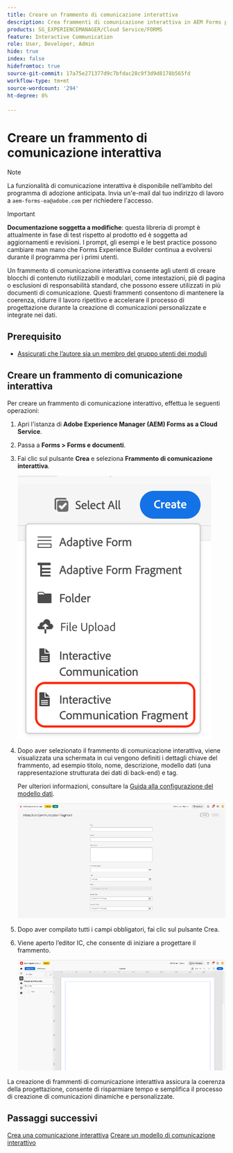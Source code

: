```yaml
---
title: Creare un frammento di comunicazione interattiva
description: Crea frammenti di comunicazione interattiva in AEM Forms per creare blocchi di contenuto modulari e riutilizzabili che garantiscano coerenza, risparmio di tempo e supporto di comunicazioni personalizzate basate su dati.
products: SG_EXPERIENCEMANAGER/Cloud Service/FORMS
feature: Interactive Communication
role: User, Developer, Admin
hide: true
index: false
hidefromtoc: true
source-git-commit: 17a75e271377d9c7bfdac28c9f3d9d8178b565fd
workflow-type: tm+mt
source-wordcount: '294'
ht-degree: 8%

---
```


# Creare un frammento di comunicazione interattiva

>[!NOTE]
>
> La funzionalità di comunicazione interattiva è disponibile nell’ambito del programma di adozione anticipata. Invia un&#39;e-mail dal tuo indirizzo di lavoro a `aem-forms-ea@adobe.com` per richiedere l&#39;accesso.

>[!IMPORTANT]
>
> **Documentazione soggetta a modifiche**: questa libreria di prompt è attualmente in fase di test rispetto al prodotto ed è soggetta ad aggiornamenti e revisioni. I prompt, gli esempi e le best practice possono cambiare man mano che Forms Experience Builder continua a evolversi durante il programma per i primi utenti.

Un frammento di comunicazione interattiva consente agli utenti di creare blocchi di contenuto riutilizzabili e modulari, come intestazioni, piè di pagina o esclusioni di responsabilità standard, che possono essere utilizzati in più documenti di comunicazione. Questi frammenti consentono di mantenere la coerenza, ridurre il lavoro ripetitivo e accelerare il processo di progettazione durante la creazione di comunicazioni personalizzate e integrate nei dati.

## Prerequisito

* [Assicurati che l’autore sia un membro del gruppo utenti dei moduli](/help/forms/setup-forms-cloud-service.md#configure-users)

## Creare un frammento di comunicazione interattiva

Per creare un frammento di comunicazione interattivo, effettua le seguenti operazioni:

1. Apri l&#39;istanza di **Adobe Experience Manager (AEM) Forms as a Cloud Service**.
1. Passa a **Forms > Forms e documenti**.
1. Fai clic sul pulsante **Crea** e seleziona **Frammento di comunicazione interattiva**.

   ![Trova documento IC](/help/forms/interactive-communication/assets/fragment.png)

1. Dopo aver selezionato il frammento di comunicazione interattiva, viene visualizzata una schermata in cui vengono definiti i dettagli chiave del frammento, ad esempio titolo, nome, descrizione, modello dati (una rappresentazione strutturata dei dati di back-end) e tag.

   Per ulteriori informazioni, consultare la [Guida alla configurazione del modello dati](https://experienceleague.adobe.com/en/docs/experience-manager-cloud-service/content/forms/integrate/use-form-data-model/create-form-data-models).

   ![Trova documento IC](/help/forms/interactive-communication/assets/createfrgmnt.png)

1. Dopo aver compilato tutti i campi obbligatori, fai clic sul pulsante Crea.
1. Viene aperto l’editor IC, che consente di iniziare a progettare il frammento.

   ![Trova documento IC](/help/forms/interactive-communication/assets/frgmntui.png)

La creazione di frammenti di comunicazione interattiva assicura la coerenza della progettazione, consente di risparmiare tempo e semplifica il processo di creazione di comunicazioni dinamiche e personalizzate.

## Passaggi successivi

[Crea una comunicazione interattiva](/help/forms/interactive-communication/create-interactive-communication.md)
[Creare un modello di comunicazione interattivo](/help/forms/interactive-communication/create-interactive-communication-template.md)
